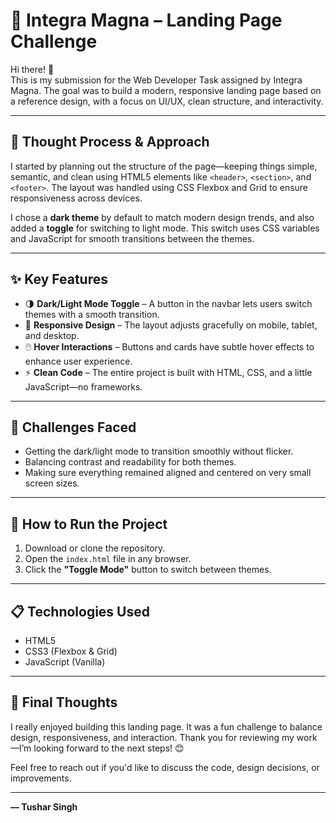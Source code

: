 # 🚀 Integra Magna – Landing Page Challenge

Hi there! 👋  
This is my submission for the Web Developer Task assigned by Integra Magna. The goal was to build a modern, responsive landing page based on a reference design, with a focus on UI/UX, clean structure, and interactivity.

---

## 🧠 Thought Process & Approach

I started by planning out the structure of the page—keeping things simple, semantic, and clean using HTML5 elements like `<header>`, `<section>`, and `<footer>`. The layout was handled using CSS Flexbox and Grid to ensure responsiveness across devices.

I chose a **dark theme** by default to match modern design trends, and also added a **toggle** for switching to light mode. This switch uses CSS variables and JavaScript for smooth transitions between the themes.

---

## ✨ Key Features

- 🌗 **Dark/Light Mode Toggle** – A button in the navbar lets users switch themes with a smooth transition.
- 📱 **Responsive Design** – The layout adjusts gracefully on mobile, tablet, and desktop.
- 🖱️ **Hover Interactions** – Buttons and cards have subtle hover effects to enhance user experience.
- ⚡ **Clean Code** – The entire project is built with HTML, CSS, and a little JavaScript—no frameworks.

---

## 🧪 Challenges Faced

- Getting the dark/light mode to transition smoothly without flicker.
- Balancing contrast and readability for both themes.
- Making sure everything remained aligned and centered on very small screen sizes.

---

## 📁 How to Run the Project

1. Download or clone the repository.
2. Open the `index.html` file in any browser.
3. Click the **"Toggle Mode"** button to switch between themes.

---

## 📋 Technologies Used

- HTML5
- CSS3 (Flexbox & Grid)
- JavaScript (Vanilla)

---

## 🙌 Final Thoughts

I really enjoyed building this landing page. It was a fun challenge to balance design, responsiveness, and interaction. Thank you for reviewing my work—I’m looking forward to the next steps! 😊

Feel free to reach out if you'd like to discuss the code, design decisions, or improvements.

---

**— Tushar Singh**
